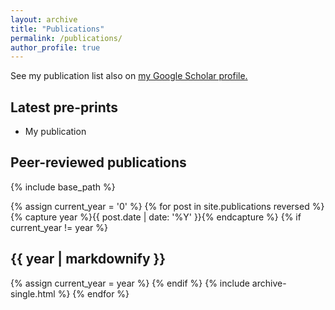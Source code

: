 ```yaml
---
layout: archive
title: "Publications"
permalink: /publications/
author_profile: true
---
```


See my publication list also on <u><a href="https://scholar.google.com/citations?user=mo8ddGYAAAAJ">my Google Scholar profile</a>.</u>

## Latest pre-prints

* My publication

## Peer-reviewed publications

{% include base_path %}

{% assign current_year = '0' %}
{% for post in site.publications reversed %}
  {% capture year %}{{ post.date | date: '%Y' }}{% endcapture %}
  {% if current_year != year %} 
    <h2 id="{{ year | slugify }}" class="archive__subtitle" itemprop="headline">{{ year | markdownify }}</h2>
    {% assign current_year = year %}
  {% endif %}
  {% include archive-single.html %}
{% endfor %}

